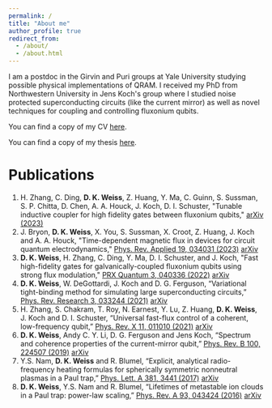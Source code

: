 ```yaml
---
permalink: /
title: "About me"
author_profile: true
redirect_from: 
  - /about/
  - /about.html
---
```


I am a postdoc in the Girvin and Puri groups at Yale University studying possible physical implementations of QRAM. 
I received my PhD from Northwestern University in Jens Koch's group where I studied noise protected 
superconducting circuits (like the current mirror) as well as novel techniques for coupling and controlling 
fluxonium qubits.

You can find a copy of my CV <a href="../files/D_K_Weiss_CV.pdf" target="_blank">here</a>.

You can find a copy of my thesis <a href="../files/Danny_Thesis_Final.pdf" target="_blank">here</a>.

# Publications

1. H. Zhang, C. Ding, **D. K. Weiss**, Z. Huang, Y. Ma, C. Guinn, S. Sussman, S. P. Chitta, D. Chen, A. A. Houck, 
   J. Koch, D. I. Schuster, "Tunable inductive coupler for high fidelity gates between fluxonium qubits," 
   [arXiv (2023)](https://arxiv.org/abs/2309.05720)
2. J. Bryon, **D. K. Weiss**, X. You, S. Sussman, X. Croot, Z. Huang, J. Koch and A. A. Houck,
   "Time-dependent magnetic flux in devices for circuit quantum electrodynamics,"
   [Phys. Rev. Applied 19, 034031 (2023)](https://journals.aps.org/prapplied/abstract/10.1103/PhysRevApplied.19.034031) [arXiv](https://arxiv.org/abs/2208.03738)
3. **D. K. Weiss**, H. Zhang, C. Ding, Y. Ma, D. I. Schuster, and J. Koch, "Fast high-fidelity gates 
   for galvanically-coupled fluxonium qubits using strong flux modulation," [PRX Quantum 3, 040336 (2022)](https://journals.aps.org/prxquantum/abstract/10.1103/PRXQuantum.3.040336) [arXiv](https://arxiv.org/abs/2207.03971)
4. **D. K. Weiss**, W. DeGottardi, J. Koch and D. G. Ferguson, “Variational tight-binding method for
simulating large superconducting circuits,” [Phys. Rev. Research 3, 033244 (2021)](https://journals.aps.org/prresearch/abstract/10.1103/PhysRevResearch.3.033244) [arXiv](https://arxiv.org/abs/2104.14377)
5. H. Zhang, S. Chakram, T. Roy, N. Earnest, Y. Lu, Z. Huang, **D. K. Weiss**, J. Koch and D. I. Schuster,
“Universal fast-flux control of a coherent, low-frequency qubit,” [Phys. Rev. X 11, 011010 (2021)](https://journals.aps.org/prx/abstract/10.1103/PhysRevX.11.011010) [arXiv](https://arxiv.org/abs/2002.10653)
6. **D. K. Weiss**, Andy C. Y. Li, D. G. Ferguson and Jens Koch, “Spectrum and coherence properties of the
current-mirror qubit,” [Phys. Rev. B 100, 224507 (2019)](https://journals.aps.org/prb/abstract/10.1103/PhysRevB.100.224507) [arXiv](https://arxiv.org/abs/1908.04615)
7. Y.S. Nam, **D. K. Weiss** and R. Blumel, “Explicit, analytical radio-frequency heating formulas for spherically
symmetric nonneutral plasmas in a Paul trap,” [Phys. Lett. A 381, 3441 (2017)](https://www.sciencedirect.com/science/article/abs/pii/S037596011730840X) [arXiv](https://arxiv.org/abs/1708.03339)
8. **D. K. Weiss**, Y.S. Nam and R. Blumel, “Lifetimes of metastable ion clouds in a Paul trap: power-law
scaling,” [Phys. Rev. A 93, 043424 (2016)](https://journals.aps.org/pra/abstract/10.1103/PhysRevA.93.043424) [arXiv](https://arxiv.org/abs/1512.02534)